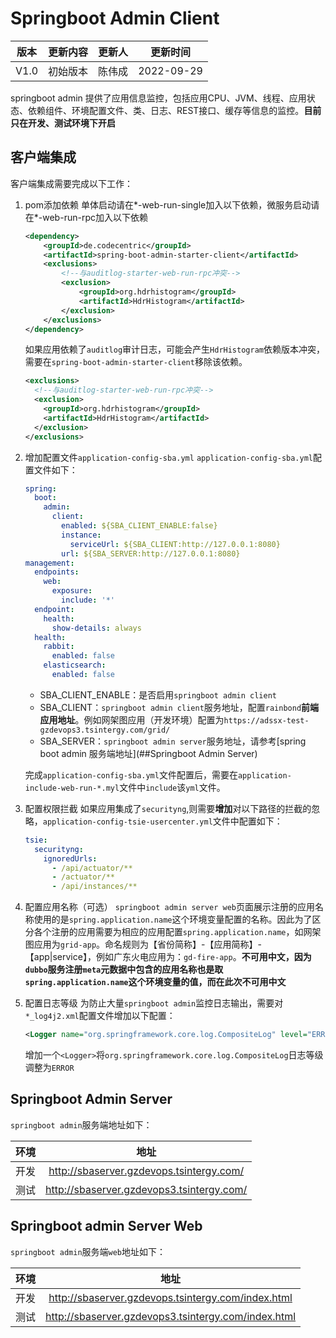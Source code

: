 # Springboot Admin Client

| 版本 | 更新内容 | 更新人 |  更新时间  |
| :--: | :------: | :----: | :--------: |
| V1.0 | 初始版本 | 陈伟成 | 2022-09-29 |

springboot admin 提供了应用信息监控，包括应用CPU、JVM、线程、应用状态、依赖组件、环境配置文件、类、日志、REST接口、缓存等信息的监控。**目前只在开发、测试环境下开启**

## 客户端集成

客户端集成需要完成以下工作：

1. pom添加依赖
   单体启动请在\*-web-run-single加入以下依赖，微服务启动请在\*-web-run-rpc加入以下依赖

   ```xml
   <dependency>
       <groupId>de.codecentric</groupId>
       <artifactId>spring-boot-admin-starter-client</artifactId>
       <exclusions>
           <!--与auditlog-starter-web-run-rpc冲突-->
           <exclusion>
               <groupId>org.hdrhistogram</groupId>
               <artifactId>HdrHistogram</artifactId>
           </exclusion>
       </exclusions>
   </dependency>
   ```

   如果应用依赖了`auditlog`审计日志，可能会产生`HdrHistogram`依赖版本冲突，需要在`spring-boot-admin-starter-client`移除该依赖。

   ```xml
   <exclusions>
     <!--与auditlog-starter-web-run-rpc冲突-->
     <exclusion>
       <groupId>org.hdrhistogram</groupId>
       <artifactId>HdrHistogram</artifactId>
     </exclusion>
   </exclusions>
   ```

2. 增加配置文件`application-config-sba.yml`
   `application-config-sba.yml`配置文件如下：

   ```yaml
   spring:
     boot:
       admin:
         client:
           enabled: ${SBA_CLIENT_ENABLE:false}
           instance:
             serviceUrl: ${SBA_CLIENT:http://127.0.0.1:8080}
           url: ${SBA_SERVER:http://127.0.0.1:8080}
   management:
     endpoints:
       web:
         exposure:
           include: '*'
     endpoint:
       health:
         show-details: always
     health:
       rabbit:
         enabled: false
       elasticsearch:
         enabled: false
   ```

   - SBA_CLIENT_ENABLE：是否启用`springboot admin client`
   - SBA_CLIENT：`springboot admin client`服务地址，配置`rainbond`**前端应用地址**。例如网架图应用（开发环境）配置为`https://adssx-test-gzdevops3.tsintergy.com/grid/`
   - SBA_SERVER：`springboot admin server`服务地址，请参考[spring boot admin 服务端地址](##Springboot Admin Server)

   完成`application-config-sba.yml`文件配置后，需要在`application-include-web-run-*.myl`文件中`include`该`yml`文件。

3. 配置权限拦截
   如果应用集成了`securityng`,则需要**增加**对以下路径的拦截的忽略，`application-config-tsie-usercenter.yml`文件中配置如下：

   ```yaml
   tsie:
     securityng:
       ignoredUrls:
         - /api/actuator/**
         - /actuator/**
         - /api/instances/**
   ```

4. 配置应用名称（可选）
   `springboot admin server web`页面展示注册的应用名称使用的是`spring.application.name`这个环境变量配置的名称。因此为了区分各个注册的应用需要为相应的应用配置`spring.application.name`，如网架图应用为`grid-app`。命名规则为【省份简称】-【应用简称】-【app|service】，例如广东火电应用为：`gd-fire-app`。**不可用中文，因为`dubbo`服务注册`meta`元数据中包含的应用名称也是取`spring.application.name`这个环境变量的值，而在此次不可用中文**

5. 配置日志等级
   为防止大量`springboot admin`监控日志输出，需要对`*_log4j2.xml`配置文件增加以下配置： 

   ```xml
   <Logger name="org.springframework.core.log.CompositeLog" level="ERROR"/>
   ```

   增加一个`<Logger>`将`org.springframework.core.log.CompositeLog`日志等级调整为`ERROR`



## Springboot Admin Server

`springboot admin`服务端地址如下：

| 环境 |                   地址                    |
| :--: | :---------------------------------------: |
| 开发 | http://sbaserver.gzdevops.tsintergy.com/  |
| 测试 | http://sbaserver.gzdevops3.tsintergy.com/ |



## Springboot admin Server Web

`springboot admin`服务端`web`地址如下：

| 环境 |                        地址                         |
| :--: | :-------------------------------------------------: |
| 开发 | http://sbaserver.gzdevops.tsintergy.com/index.html  |
| 测试 | http://sbaserver.gzdevops3.tsintergy.com/index.html |

